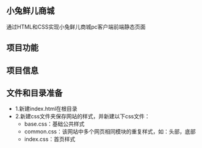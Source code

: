 ## 小兔鲜儿商城 

通过HTML和CSS实现小兔鲜儿商城pc客户端前端静态页面



## 项目功能

## 项目信息

##  文件和目录准备<br>

- 1.新建index.html在根目录
- 2.新建css文件夹保存网站的样式，并新建以下css文件：
  - base.css：基础公共样式
  - common.css：该网站中多个网页相同模块的重复样式，如：头部，底部
  - index.css：首页样式
